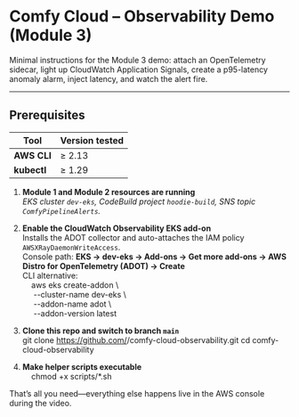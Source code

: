 # Comfy Cloud – Observability Demo (Module 3)

Minimal instructions for the Module 3 demo: attach an OpenTelemetry sidecar, light up CloudWatch Application Signals, create a p95-latency anomaly alarm, inject latency, and watch the alert fire.

---

## Prerequisites

| Tool | Version tested |
|------|----------------|
| **AWS CLI** | ≥ 2.13 |
| **kubectl** | ≥ 1.29 |

1. **Module 1 and Module 2 resources are running**  
   *EKS cluster `dev-eks`, CodeBuild project `hoodie-build`, SNS topic `ComfyPipelineAlerts`.*

2. **Enable the CloudWatch Observability EKS add-on**  
   Installs the ADOT collector and auto-attaches the IAM policy `AWSXRayDaemonWriteAccess`.  
   Console path: **EKS → dev-eks → Add-ons → Get more add-ons → AWS Distro for OpenTelemetry (ADOT) → Create**  
   CLI alternative:  
   &nbsp;&nbsp;&nbsp;&nbsp;aws eks create-addon \\  
   &nbsp;&nbsp;&nbsp;&nbsp;  --cluster-name dev-eks \\  
   &nbsp;&nbsp;&nbsp;&nbsp;  --addon-name adot \\  
   &nbsp;&nbsp;&nbsp;&nbsp;  --addon-version latest  

3. **Clone this repo and switch to branch `main`**  
   git clone https://github.com/<your-handle>/comfy-cloud-observability.git
   cd comfy-cloud-observability

4. **Make helper scripts executable**  
   &nbsp;&nbsp;&nbsp;&nbsp;chmod +x scripts/\*.sh  

That’s all you need—everything else happens live in the AWS console during the video.

